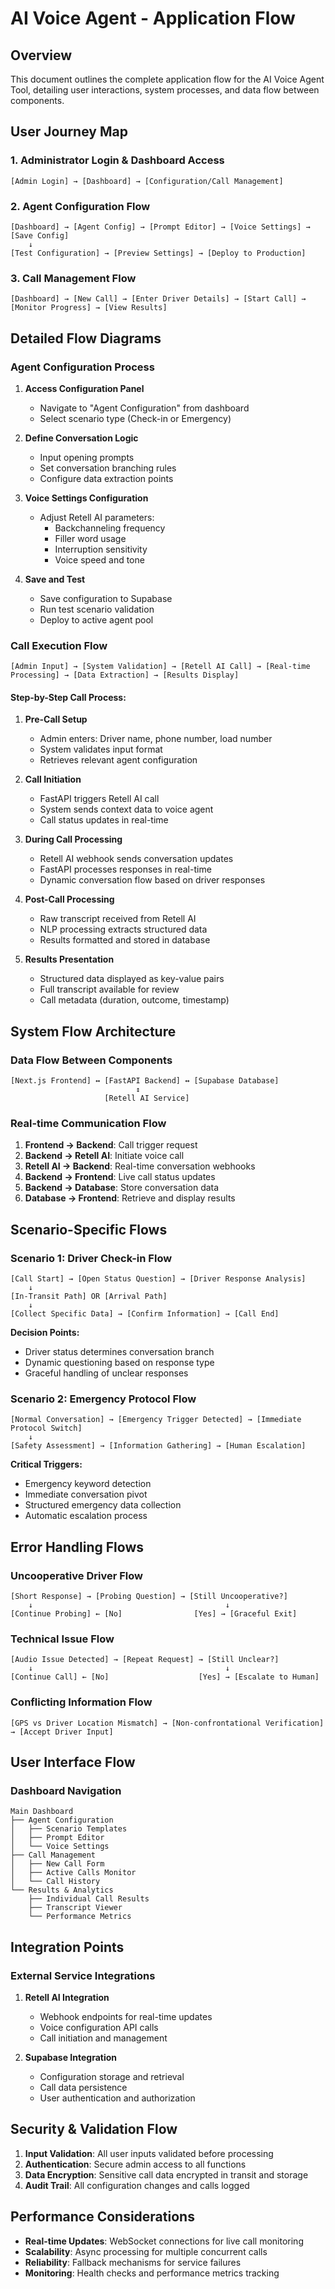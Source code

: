 # AI Voice Agent - Application Flow

## Overview
This document outlines the complete application flow for the AI Voice Agent Tool, detailing user interactions, system processes, and data flow between components.

## User Journey Map

### 1. Administrator Login & Dashboard Access
```
[Admin Login] → [Dashboard] → [Configuration/Call Management]
```

### 2. Agent Configuration Flow
```
[Dashboard] → [Agent Config] → [Prompt Editor] → [Voice Settings] → [Save Config]
    ↓
[Test Configuration] → [Preview Settings] → [Deploy to Production]
```

### 3. Call Management Flow
```
[Dashboard] → [New Call] → [Enter Driver Details] → [Start Call] → [Monitor Progress] → [View Results]
```

## Detailed Flow Diagrams

### Agent Configuration Process
1. **Access Configuration Panel**
   - Navigate to "Agent Configuration" from dashboard
   - Select scenario type (Check-in or Emergency)

2. **Define Conversation Logic**
   - Input opening prompts
   - Set conversation branching rules
   - Configure data extraction points

3. **Voice Settings Configuration**
   - Adjust Retell AI parameters:
     - Backchanneling frequency
     - Filler word usage
     - Interruption sensitivity
     - Voice speed and tone

4. **Save and Test**
   - Save configuration to Supabase
   - Run test scenario validation
   - Deploy to active agent pool

### Call Execution Flow
```
[Admin Input] → [System Validation] → [Retell AI Call] → [Real-time Processing] → [Data Extraction] → [Results Display]
```

#### Step-by-Step Call Process:
1. **Pre-Call Setup**
   - Admin enters: Driver name, phone number, load number
   - System validates input format
   - Retrieves relevant agent configuration

2. **Call Initiation**
   - FastAPI triggers Retell AI call
   - System sends context data to voice agent
   - Call status updates in real-time

3. **During Call Processing**
   - Retell AI webhook sends conversation updates
   - FastAPI processes responses in real-time
   - Dynamic conversation flow based on driver responses

4. **Post-Call Processing**
   - Raw transcript received from Retell AI
   - NLP processing extracts structured data
   - Results formatted and stored in database

5. **Results Presentation**
   - Structured data displayed as key-value pairs
   - Full transcript available for review
   - Call metadata (duration, outcome, timestamp)

## System Flow Architecture

### Data Flow Between Components
```
[Next.js Frontend] ↔ [FastAPI Backend] ↔ [Supabase Database]
                            ↕
                     [Retell AI Service]
```

### Real-time Communication Flow
1. **Frontend → Backend**: Call trigger request
2. **Backend → Retell AI**: Initiate voice call
3. **Retell AI → Backend**: Real-time conversation webhooks
4. **Backend → Frontend**: Live call status updates
5. **Backend → Database**: Store conversation data
6. **Database → Frontend**: Retrieve and display results

## Scenario-Specific Flows

### Scenario 1: Driver Check-in Flow
```
[Call Start] → [Open Status Question] → [Driver Response Analysis]
    ↓
[In-Transit Path] OR [Arrival Path]
    ↓
[Collect Specific Data] → [Confirm Information] → [Call End]
```

**Decision Points:**
- Driver status determines conversation branch
- Dynamic questioning based on response type
- Graceful handling of unclear responses

### Scenario 2: Emergency Protocol Flow
```
[Normal Conversation] → [Emergency Trigger Detected] → [Immediate Protocol Switch]
    ↓
[Safety Assessment] → [Information Gathering] → [Human Escalation]
```

**Critical Triggers:**
- Emergency keyword detection
- Immediate conversation pivot
- Structured emergency data collection
- Automatic escalation process

## Error Handling Flows

### Uncooperative Driver Flow
```
[Short Response] → [Probing Question] → [Still Uncooperative?] 
    ↓                                           ↓
[Continue Probing] ← [No]                [Yes] → [Graceful Exit]
```

### Technical Issue Flow
```
[Audio Issue Detected] → [Repeat Request] → [Still Unclear?]
    ↓                                           ↓
[Continue Call] ← [No]                    [Yes] → [Escalate to Human]
```

### Conflicting Information Flow
```
[GPS vs Driver Location Mismatch] → [Non-confrontational Verification] → [Accept Driver Input]
```

## User Interface Flow

### Dashboard Navigation
```
Main Dashboard
├── Agent Configuration
│   ├── Scenario Templates
│   ├── Prompt Editor
│   └── Voice Settings
├── Call Management
│   ├── New Call Form
│   ├── Active Calls Monitor
│   └── Call History
└── Results & Analytics
    ├── Individual Call Results
    ├── Transcript Viewer
    └── Performance Metrics
```

## Integration Points

### External Service Integrations
1. **Retell AI Integration**
   - Webhook endpoints for real-time updates
   - Voice configuration API calls
   - Call initiation and management

2. **Supabase Integration**
   - Configuration storage and retrieval
   - Call data persistence
   - User authentication and authorization

## Security & Validation Flow
1. **Input Validation**: All user inputs validated before processing
2. **Authentication**: Secure admin access to all functions
3. **Data Encryption**: Sensitive call data encrypted in transit and storage
4. **Audit Trail**: All configuration changes and calls logged

## Performance Considerations
- **Real-time Updates**: WebSocket connections for live call monitoring
- **Scalability**: Async processing for multiple concurrent calls
- **Reliability**: Fallback mechanisms for service failures
- **Monitoring**: Health checks and performance metrics tracking
